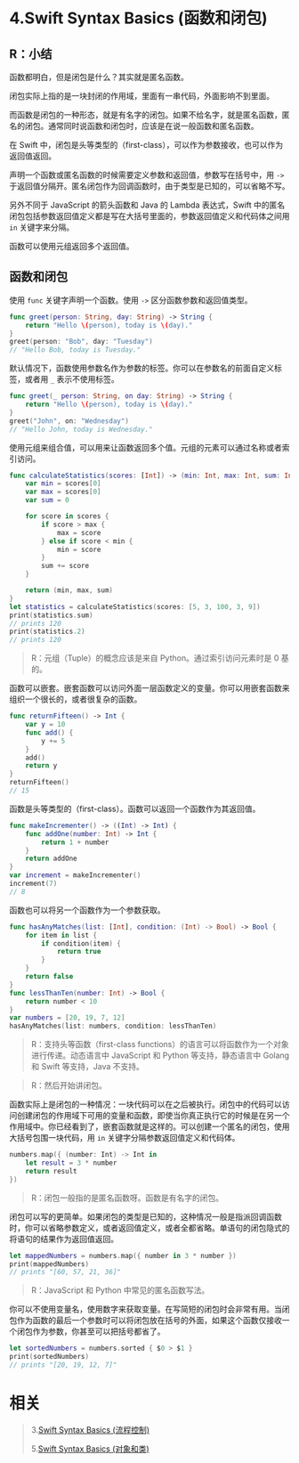 # 4.Swift Syntax Basics (函数和闭包)

## R：小结

函数都明白，但是闭包是什么？其实就是匿名函数。

闭包实际上指的是一块封闭的作用域，里面有一串代码，外面影响不到里面。

而函数是闭包的一种形态，就是有名字的闭包。如果不给名字，就是匿名函数，匿名的闭包。通常同时说函数和闭包时，应该是在说一般函数和匿名函数。

在 Swift 中，闭包是头等类型的（first-class），可以作为参数接收，也可以作为返回值返回。

声明一个函数或匿名函数的时候需要定义参数和返回值，参数写在括号中，用 `->` 于返回值分隔开。匿名闭包作为回调函数时，由于类型是已知的，可以省略不写。

另外不同于 JavaScript 的箭头函数和 Java 的 Lambda 表达式，Swift 中的匿名闭包包括参数返回值定义都是写在大括号里面的，参数返回值定义和代码体之间用 `in` 关键字来分隔。

函数可以使用元组返回多个返回值。

## 函数和闭包

使用 `func` 关键字声明一个函数。使用 `->` 区分函数参数和返回值类型。

```swift
func greet(person: String, day: String) -> String {
    return "Hello \(person), today is \(day)."
}
greet(person: "Bob", day: "Tuesday")
// "Hello Bob, today is Tuesday."
```

默认情况下，函数使用参数名作为参数的标签。你可以在参数名的前面自定义标签，或者用 `_` 表示不使用标签。

```swift
func greet(_ person: String, on day: String) -> String {
    return "Hello \(person), today is \(day)."
}
greet("John", on: "Wednesday")
// "Hello John, today is Wednesday."
```

使用元组来组合值，可以用来让函数返回多个值。元组的元素可以通过名称或者索引访问。

```swift
func calculateStatistics(scores: [Int]) -> (min: Int, max: Int, sum: Int) {
    var min = scores[0]
    var max = scores[0]
    var sum = 0

    for score in scores {
        if score > max {
            max = score
        } else if score < min {
            min = score
        }
        sum += score
    }

    return (min, max, sum)
}
let statistics = calculateStatistics(scores: [5, 3, 100, 3, 9])
print(statistics.sum)
// prints 120
print(statistics.2)
// prints 120
```

> R：元组（Tuple）的概念应该是来自 Python。通过索引访问元素时是 0 基的。

函数可以嵌套。嵌套函数可以访问外面一层函数定义的变量。你可以用嵌套函数来组织一个很长的，或者很复杂的函数。

```swift
func returnFifteen() -> Int {
    var y = 10
    func add() {
        y += 5
    }
    add()
    return y
}
returnFifteen()
// 15
```

函数是头等类型的（first-class）。函数可以返回一个函数作为其返回值。

```swift
func makeIncrementer() -> ((Int) -> Int) {
    func addOne(number: Int) -> Int {
        return 1 + number
    }
    return addOne
}
var increment = makeIncrementer()
increment(7)
// 8
```

函数也可以将另一个函数作为一个参数获取。

```swift
func hasAnyMatches(list: [Int], condition: (Int) -> Bool) -> Bool {
    for item in list {
        if condition(item) {
            return true
        }
    }
    return false
}
func lessThanTen(number: Int) -> Bool {
    return number < 10
}
var numbers = [20, 19, 7, 12]
hasAnyMatches(list: numbers, condition: lessThanTen)
```

> R：支持头等函数（first-class functions）的语言可以将函数作为一个对象进行传递。动态语言中 JavaScript 和 Python 等支持，静态语言中 Golang 和 Swift 等支持，Java 不支持。

> R：然后开始讲闭包。

函数实际上是闭包的一种情况：一块代码可以在之后被执行。闭包中的代码可以访问创建闭包的作用域下可用的变量和函数，即使当你真正执行它的时候是在另一个作用域中。你已经看到了，嵌套函数就是这样的。可以创建一个匿名的闭包，使用大括号包围一块代码，用 `in` 关键字分隔参数返回值定义和代码体。

```swift
numbers.map({ (number: Int) -> Int in
    let result = 3 * number
    return result
})
```

> R：闭包一般指的是匿名函数呀。函数是有名字的闭包。

闭包可以写的更简单。如果闭包的类型是已知的，这种情况一般是指派回调函数时，你可以省略参数定义，或者返回值定义，或者全都省略。单语句的闭包隐式的将语句的结果作为返回值返回。

```swift
let mappedNumbers = numbers.map({ number in 3 * number })
print(mappedNumbers)
// prints "[60, 57, 21, 36]"
```

> R：JavaScript 和 Python 中常见的匿名函数写法。

你可以不使用变量名，使用数字来获取变量。在写简短的闭包时会非常有用。当闭包作为函数的最后一个参数时可以将闭包放在括号的外面，如果这个函数仅接收一个闭包作为参数，你甚至可以把括号都省了。

```swift
let sortedNumbers = numbers.sorted { $0 > $1 }
print(sortedNumbers)
// prints "[20, 19, 12, 7]"
```

# 相关

> 3.[Swift Syntax Basics (流程控制)](https://github.com/zfanli/notes/blob/master/swift/3.SyntaxBasicsPart2.md)
>
> 5.[Swift Syntax Basics (对象和类)](<https://github.com/zfanli/notes/blob/master/swift/5.SyntaxBasics(Objects&Classes).md>)
